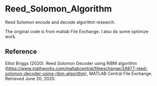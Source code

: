 # Reed_Solomon_Algorithm
Reed Solomon encode and decode algorithm research.

The original code is from matlab File Exchange.
I also do some optimize work.

## Reference
Elliot Briggs (2020). Reed Solomon Decoder using RiBM algorithm (https://www.mathworks.com/matlabcentral/fileexchange/34877-reed-solomon-decoder-using-ribm-algorithm), MATLAB Central File Exchange. Retrieved June 20, 2020.
